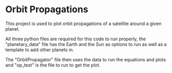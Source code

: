 # Orbit Propagations
This project is used to plot orbit propagations of a satellite around a given planet.

All three python files are required for this code to run properly, the "planetary_data" file has the Earth and the Sun as options
to run as well as a template to add other planets in.

The "OrbitPropagator" file then uses the data to run the equations and plots and "op_test" is the file to run to get the plot.
